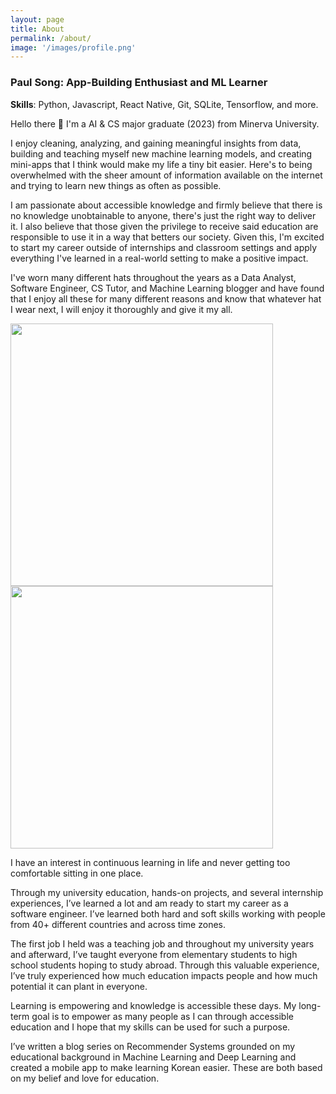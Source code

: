 ```yaml
---
layout: page
title: About
permalink: /about/
image: '/images/profile.png'
---
```


### Paul Song: App-Building Enthusiast and ML Learner
**Skills**: Python, Javascript, React Native, Git, SQLite, Tensorflow, and more.

Hello there 👋 I'm a AI & CS major graduate (2023) from Minerva University. 

I enjoy cleaning, analyzing, and gaining meaningful insights from data, building and teaching myself new machine learning models, and creating mini-apps that I think would make my life a tiny bit easier. Here's to being overwhelmed with the sheer amount of information available on the internet and trying to learn new things as often as possible. 

I am passionate about accessible knowledge and firmly believe that there is no knowledge unobtainable to anyone, there's just the right way to deliver it. I also believe that those given the privilege to receive said education are responsible to use it in a way that betters our society. Given this, I'm excited to start my career outside of internships and classroom settings and apply everything I've learned in a real-world setting to make a positive impact.

I've worn many different hats throughout the years as a Data Analyst, Software Engineer, CS Tutor, and Machine Learning blogger and have found that I enjoy all these for many different reasons and know that whatever hat I wear next, I will enjoy it thoroughly and give it my all.

<div class="gallery-box">
  <div class="gallery">
    <img src="{{site.baseurl}}/images/profile3.png" loading="lazy" style="height: 420px;">
    <img src="{{site.baseurl}}/images/profile4.jpg" loading="lazy" style="height: 420px;">
  </div>
</div>

I have an interest in continuous learning in life and never getting too comfortable sitting in one place. 

Through my university education, hands-on projects, and several internship experiences, I’ve learned a lot and am ready to start my career as a software engineer. I’ve learned both hard and soft skills working with people from 40+ different countries and across time zones.

The first job I held was a teaching job and throughout my university years and afterward, I’ve taught everyone from elementary students to high school students hoping to study abroad. Through this valuable experience, I’ve truly experienced how much education impacts people and how much potential it can plant in everyone.

Learning is empowering and knowledge is accessible these days. My long-term goal is to empower as many people as I can through accessible education and I hope that my skills can be used for such a purpose. 

I’ve written a blog series on Recommender Systems grounded on my educational background in Machine Learning and Deep Learning and created a mobile app to make learning Korean easier. These are both based on my belief and love for education.